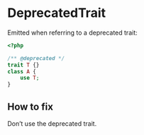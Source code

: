 # DeprecatedTrait

Emitted when referring to a deprecated trait:

```php
<?php

/** @deprecated */
trait T {}
class A {
    use T;
}
```

## How to fix

Don’t use the deprecated trait.
